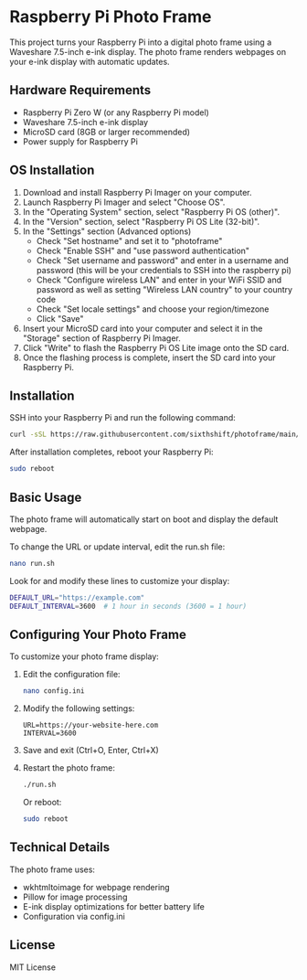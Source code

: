 # Raspberry Pi Photo Frame

This project turns your Raspberry Pi into a digital photo frame using a Waveshare 7.5-inch e-ink display. The photo frame renders webpages on your e-ink display with automatic updates.

## Hardware Requirements

- Raspberry Pi Zero W (or any Raspberry Pi model)
- Waveshare 7.5-inch e-ink display
- MicroSD card (8GB or larger recommended)
- Power supply for Raspberry Pi

## OS Installation

1. Download and install Raspberry Pi Imager on your computer.
2. Launch Raspberry Pi Imager and select "Choose OS".
3. In the "Operating System" section, select "Raspberry Pi OS (other)".
4. In the "Version" section, select "Raspberry Pi OS Lite (32-bit)".
5. In the "Settings" section (Advanced options)
	- Check "Set hostname" and set it to "photoframe"
	- Check "Enable SSH" and "use password authentication"
	- Check "Set username and password" and enter in a username and password (this will be your credentials to SSH into the raspberry pi)
	- Check "Configure wireless LAN" and enter in your WiFi SSID and password as well as setting "Wireless LAN country" to your country code
	- Check "Set locale settings" and choose your region/timezone
	- Click "Save"
6. Insert your MicroSD card into your computer and select it in the "Storage" section of Raspberry Pi Imager.
7. Click "Write" to flash the Raspberry Pi OS Lite image onto the SD card.
8. Once the flashing process is complete, insert the SD card into your Raspberry Pi.

## Installation

SSH into your Raspberry Pi and run the following command:

```bash
curl -sSL https://raw.githubusercontent.com/sixthshift/photoframe/main/install-remote.sh | bash
```

After installation completes, reboot your Raspberry Pi:

```bash
sudo reboot
```

## Basic Usage

The photo frame will automatically start on boot and display the default webpage. 

To change the URL or update interval, edit the run.sh file:

```bash
nano run.sh
```

Look for and modify these lines to customize your display:
```bash
DEFAULT_URL="https://example.com"
DEFAULT_INTERVAL=3600  # 1 hour in seconds (3600 = 1 hour)
```

## Configuring Your Photo Frame

To customize your photo frame display:

1. Edit the configuration file:
   ```bash
   nano config.ini
   ```

2. Modify the following settings:
   ```
   URL=https://your-website-here.com
   INTERVAL=3600
   ```

3. Save and exit (Ctrl+O, Enter, Ctrl+X)

4. Restart the photo frame:
   ```bash
   ./run.sh
   ```
   
   Or reboot:
   ```bash
   sudo reboot
   ```

## Technical Details

The photo frame uses:
- wkhtmltoimage for webpage rendering
- Pillow for image processing
- E-ink display optimizations for better battery life
- Configuration via config.ini

## License

MIT License
